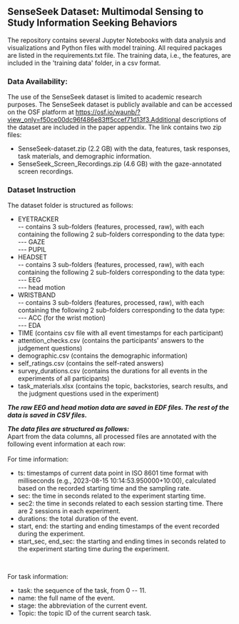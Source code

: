 ## SenseSeek Dataset: Multimodal Sensing to Study Information Seeking Behaviors

The repository contains several Jupyter Notebooks with data analysis and visualizations and Python files with model training. All required packages are listed in the requirements.txt file. The training data, i.e., the features, are included in the 'training data' folder, in a csv format. 

### Data Availability:
The use of the SenseSeek dataset is limited to academic research purposes. The SenseSeek dataset is publicly available and can be accessed on the OSF platform at https://osf.io/waunb/?view_only=f50ce00dc96f486e83ff5ccef71d13f3.Additional descriptions of the dataset are included in the paper appendix. 
The link contains two zip files:
  - SenseSeek-dataset.zip (2.2 GB) with the data, features, task responses, task materials, and demographic information.
  - SenseSeek_Screen_Recordings.zip (4.6 GB) with the gaze-annotated screen recordings.

### Dataset Instruction
The dataset folder is structured as follows:<br />
- EYETRACKER<br />
  -- contains 3 sub-folders (features, processed, raw), with each containing the following 2 sub-folders corresponding to the data type:<br />
      --- GAZE<br />
      --- PUPIL<br />
- HEADSET<br />
  -- contains 3 sub-folders (features, processed, raw), with each containing the following 2 sub-folders corresponding to the data type:<br />
      --- EEG<br />
      --- head motion<br />
- WRISTBAND<br />
  -- contains 3 sub-folders (features, processed, raw), with each containing the following 2 sub-folders corresponding to the data type:<br />
      --- ACC (for the wrist motion)<br />
      --- EDA<br />
- TIME (contains csv file with all event timestamps for each participant)<br />
- attention_checks.csv (contains the participants' answers to the judgement questions)<br />
- demographic.csv (contains the demographic information)<br />
- self_ratings.csv (contains the self-rated answers)<br />
- survey_durations.csv (contains the durations for all events in the experiments of all participants) <br />
- task_materials.xlsx (contains the topic, backstories, search results, and the judgment questions used in the experiment)<br />

***The raw EEG and head motion data are saved in EDF files. The rest of the data is saved in CSV files.***

***The data files are structured as follows:*** <br />
Apart from the data columns, all processed files are annotated with the following event information at each row:<br />
<br/>
For time information:<br />
  - ts: timestamps of current data point in ISO 8601 time format with milliseconds (e.g., 2023-08-15 10:14:53.950000+10:00), calculated based on the recorded starting time and the sampling rate.
  - sec: the time in seconds related to the experiment starting time.
  - sec2: the time in seconds related to each session starting time. There are 2 sessions in each experiment. 
  - durations: the total duration of the event.
  - start, end: the starting and ending timestamps of the event recorded during the experiment.
  - start_sec, end_sec: the starting and ending times in seconds related to the experiment starting time during the experiment.
<br />

For task information: <br />
  - task: the sequence of the task, from 0 -- 11. 
  - name: the full name of the event.
  - stage: the abbreviation of the current event.
  - Topic: the topic ID of the current search task.



